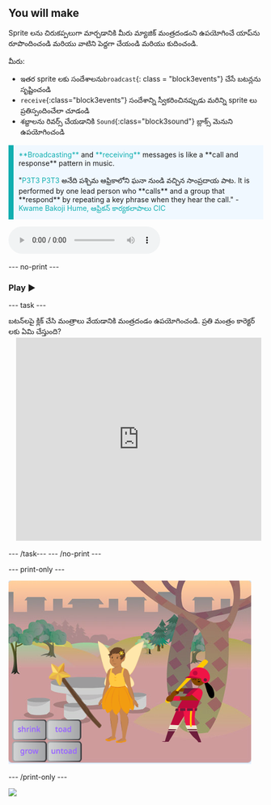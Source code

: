 ## You will make

Sprite లను చిరుకప్పలుగా మార్చడానికి మీరు మ్యాజిక్ మంత్రదండంని ఉపయోగించే యాప్‌ను రూపొందించండి మరియు వాటిని పెద్దగా చేయండి మరియు కుదించండి.

మీరు:
+ ఇతర sprite లకు సందేశాలను`broadcast`{: class = "block3events"} చేసే బటన్లను సృష్టించండి
+ `receive`{:class="block3events"} సందేశాన్ని స్వీకరించినప్పుడు మరిన్ని sprite లు ప్రతిస్పందించేలా చూడండి
+ శబ్దాలను రివర్స్ చేయడానికి `Sound`{:class="block3sound"} బ్లాక్స్ మెనుని ఉపయోగించండి

<p style="border-left: solid; border-width:10px; border-color: #0faeb0; background-color: aliceblue; padding: 10px;">
<span style="color: #0faeb0">**Broadcasting**</span> and <span style="color: #0faeb0">**receiving**</span> messages is like a **call and response** pattern in music.
<br>
<br>
  "<span style="color: #0faeb0">P3T3 P3T3</span> అనేది పశ్చిమ ఆఫ్రికాలోని ఘనా నుండి వచ్చిన సాంప్రదాయ పాట. It is performed by one lead person who **calls** and a group that **respond** by repeating a key phrase when they hear the call." - <span style="color: #0faeb0">Kwame Bakoji Hume, ఆఫ్రికన్ కార్యకలాపాలు CIC</span>

<audio controls><source src="images/Pete-Pete.mp3" type="audio/wav"></audio>  
</p>

--- no-print ---

### Play ▶️

--- task ---

<div style="display: flex; flex-wrap: wrap">
<div style="flex-basis: 175px; flex-grow: 1">  
బటన్‌లపై క్లిక్ చేసి మంత్రాలు వేయడానికి మంత్రదండం ఉపయోగించండి. ప్రతి మంత్రం కారెక్టర్ లకు ఏమి చేస్తుంది?
</div>
<div class="scratch-preview" style="margin-left: 15px;">
  <iframe allowtransparency="true" width="485" height="402" src="https://scratch.mit.edu/projects/embed/518413238/?autostart=false" frameborder="0"></iframe>
</div>
</div>

--- /task--- --- /no-print ---

--- print-only ---

![Completed project](images/showcase_static.png)

--- /print-only ---

![](http://code.org/api/hour/begin_codeclub_spells.png)
